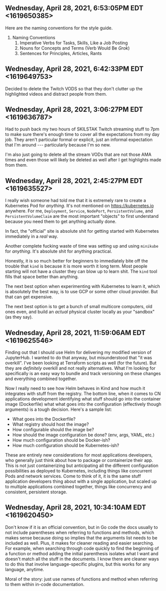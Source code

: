 ## Wednesday, April 28, 2021, 6:53:05PM EDT <1619650385>

Here are the naming conventions for the style guide.

1. Naming Conventions
   1. Imperative Verbs for Tasks, Skills, Like a Job Posting
   1. Nouns for Concepts and Terms (Verb Would Be *Grok*)
   1. Sentences for Principles, Articles, Rants

## Wednesday, April 28, 2021, 6:42:33PM EDT <1619649753>

Decided to delete the Twitch VODS so that they don't clutter up the
highlighted videos and distract people from them.

## Wednesday, April 28, 2021, 3:06:27PM EDT <1619636787>

Had to push back my two hours of SKILSTAK Twitch streaming stuff to 7pm
to make sure there's enough time to cover all the expectations from my
day job. They aren't particular formal or explicit, just an informal
expectation that I'm around --- particularly because I'm so new.

I'm also just going to delete all the stream VODs that are not those AMA
times and even those will likely be deleted as well after I get
highlights made from them.

## Wednesday, April 28, 2021, 2:45:27PM EDT <1619635527>

I really wish someone had told me that it is extremely rare to create a
Kubernetes Pod for *anything*. It's not mentioned on
<https://kubernetes.io> anywhere. For me, `Deployment`, `Service`,
`NodePort`, `PersistentVolume`, and `PersistentVolumeClaim` are the most
important "objects" to first understand because you need them to get
anything actually done.

In fact, the "official" site is absolute shit for getting started with
Kubernetes immediately in a *real* way.

Another complete fucking waste of time was setting up and using
`minikube` for *anything*. It's absolute shit for anything practical.

Honestly, it is so much better for beginners to immediately bite off the
trouble that `kind` is because it is more worth it long term. Most
people starting will not have a cluster they can blow up to learn shit.
The `kind` tool fills that space better than anything. 

The next best option when experimenting with Kubernetes to learn it,
which is absolutely the best way, is to use GCP or some other cloud
provider. But that can get expensive.

The next best option is to get a bunch of small multicore computers, old
ones even, and build an *actual* physical cluster locally as your
"sandbox" (as they say).

## Wednesday, April 28, 2021, 11:59:06AM EDT <1619625546>

Finding out that I should use Helm for delivering my modified version of
JupyterHub. I wanted to do that anyway, but misunderstood that "it was
overkill". I've been looking at Terraform scripts as well (for the
future). But they are *definitely* overkill and not really alternatives.
What I'm looking for specifically is an easy way to bundle and track
versioning on these changes and everything combined together.

Now I really need to see how Helm behaves in Kind and how much it
integrates with stuff from the registry. The bottom line, when it comes
to CN applications development identifying what stuff should
go into the container image (Dockerfile) what what goes into the
configuration (effectively though arguments) is a tough decision. Here's
a sample list:

* What goes into the Dockerfile?
* What registry should host the image?
* How configurable should the image be?
* How should the image configuration be done? (env, args, YAML, etc.)
* How much configuration should be Docker-ish?
* How much configuration should be Kubernetes-ish?

These are entirely new considerations for most applications developers,
who generally just think about how to package or containerize their app.
This is not just containerizing but anticipating all the different
configuration possibilities as deployed to Kubernetes, including things
like concurrent Pods and network services. Come to think of it, it is
the same stuff application developers thing about with a single
application, but scaled up to multiple applications combined together,
things like concurrency and consistent, persistent storage.

## Wednesday, April 28, 2021, 10:34:10AM EDT <1619620450>

Don't know if it is an official convention, but in Go code the docs
usually to not include parentheses when referring to functions and
methods, which makes sense because doing so implies that the arguments
list needs to be included as well. Plus, it makes for cleaner reading
and easier searching. For example, when searching through code quickly
to find the beginning of a function or method adding the initial
parenthesis isolates what I want and doesn't match all the stuff in the
documents. I know there are cleaner ways to do this that involve
language-specific plugins, but this works for any language, anytime.

Moral of the story: just use names of functions and method when
referring to them within in-code documentation.

